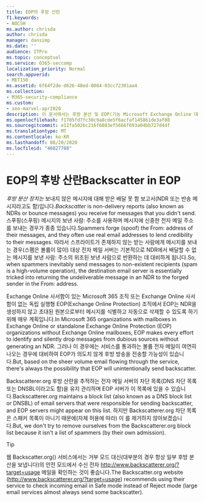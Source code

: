 ```yaml
---
title: EOP의 후방 산란
f1.keywords:
- NOCSH
ms.author: chrisda
author: chrisda
manager: dansimp
ms.date: ''
audience: ITPro
ms.topic: conceptual
ms.service: O365-seccomp
localization_priority: Normal
search.appverid:
- MET150
ms.assetid: 6f64f2de-d626-48ed-8084-03cc72301aa4
ms.collection:
- M365-security-compliance
ms.custom:
- seo-marvel-apr2020
description: 이 문서에서는 후방 분산 및 EOP(기능 Microsoft Exchange Online 대한 정보)에 대해 설명합니다.
ms.openlocfilehash: f1705fd7fc30c9a8cde5f6acfaf145861de3af08
ms.sourcegitcommit: e12fa502bc216f6083ef5666f693a04bb727d4df
ms.translationtype: MT
ms.contentlocale: ko-KR
ms.lasthandoff: 08/20/2020
ms.locfileid: "46827788"
---
```

# <a name="backscatter-in-eop"></a><span data-ttu-id="8301d-103">EOP의 후방 산란</span><span class="sxs-lookup"><span data-stu-id="8301d-103">Backscatter in EOP</span></span>

<span data-ttu-id="8301d-104">*후방 분산 장치는* 보내지 않은 메시지에 대해 받은 배달 못 함 보고서(NDR 또는 반송 메시지라고도 함)입니다.</span><span class="sxs-lookup"><span data-stu-id="8301d-104">*Backscatter* is non-delivery reports (also known as NDRs or bounce messages) you receive for messages that you didn't send.</span></span> <span data-ttu-id="8301d-105">스푸핑(스푸핑) 메시지의 보낸 사람: 주소를 사용하며 메시지에 신중한 전자 메일 주소를 보내는 경우가 종종 있습니다.</span><span class="sxs-lookup"><span data-stu-id="8301d-105">Spammers forge (spoof) the From: address of their messages, and they often use real email addresses to lend credibility to their messages.</span></span> <span data-ttu-id="8301d-106">따라서 스프라이트가 존재하지 않는 받는 사람에게 메시지를 보내는 경우(스팸은 볼륨이 많이) 대상 전자 메일 서버는 기본적으로 NDR에서 배달할 수 없는 메시지를 보낸 사람: 주소의 위조된 보낸 사람으로 반환하는 데 대비하게 됩니다.</span><span class="sxs-lookup"><span data-stu-id="8301d-106">So, when spammers inevitably send messages to non-existent recipients (spam is a high-volume operation), the destination email server is essentially tricked into returning the undeliverable message in an NDR to the forged sender in the From: address.</span></span>

<span data-ttu-id="8301d-107">Exchange Online 사서함이 있는 Microsoft 365 조직 또는 Exchange Online 사서함이 없는 독립 실행형 EOP(Exchange Online Protection) 조직에서 EOP는 NDR을 생성하지 않고 초대된 원본으로부터 메시지를 식별하고 자동으로 삭제할 수 있도록 하기 위해 매우 계획입니다.</span><span class="sxs-lookup"><span data-stu-id="8301d-107">In Microsoft 365 organizations with mailboxes in Exchange Online or standalone Exchange Online Protection (EOP) organizations without Exchange Online mailboxes, EOP makes every effort to identify and silently drop messages from dubious sources without generating an NDR.</span></span> <span data-ttu-id="8301d-108">그러나 이 경우에는 서비스를 통과하는 볼륨 전자 메일이 여연히 나오는 경우에 대비하여 EOP가 의도치 않게 후방 방송을 전송할 가능성이 있습니다.</span><span class="sxs-lookup"><span data-stu-id="8301d-108">But, based on the sheer volume email flowing through the service, there's always the possibility that EOP will unintentionally send backscatter.</span></span>

<span data-ttu-id="8301d-109">Backscatterer.org 후방 산란을 추적하는 전자 메일 서버의 차단 목록(DNS 차단 목록 또는 DNSBL이라고도 함)을 유지 관리하며 EOP 서버가 이 목록에 있을 수 있습니다.</span><span class="sxs-lookup"><span data-stu-id="8301d-109">Backscatterer.org maintains a block list (also known as a DNS block list or DNSBL) of email servers that were responsible for sending backscatter, and EOP servers might appear on this list.</span></span> <span data-ttu-id="8301d-110">하지만 Backscatterer.org 차단 목록은 스패커 목록이 아니기 때문에(자체 허용에 따라) 이 를 제거하지 않아보겠습니다.</span><span class="sxs-lookup"><span data-stu-id="8301d-110">But, we don't try to remove ourselves from the Backscatterer.org block list because it isn't a list of spammers (by their own admission).</span></span>

> [!TIP]
> <span data-ttu-id="8301d-111">웹 Backscatter.org() 서비스에서는 거부 모드 대신(대부분의 경우 항상 일부 후방 분산을 보냅니다)의 안전 모드에서 수신 전자 <http://www.backscatterer.org/?target=usage> 메일을 확인하는 것이 좋습니다.</span><span class="sxs-lookup"><span data-stu-id="8301d-111">The Backscatter.org website (<http://www.backscatterer.org/?target=usage>) recommends using their service to check incoming email in Safe mode instead of Reject mode (large email services almost always send some backscatter).</span></span>
